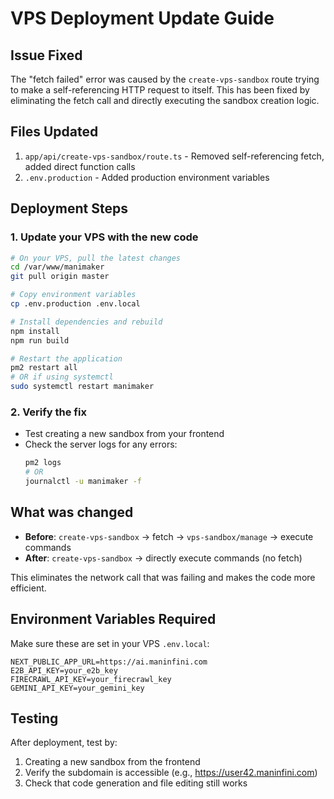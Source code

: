 # VPS Deployment Update Guide

## Issue Fixed
The "fetch failed" error was caused by the `create-vps-sandbox` route trying to make a self-referencing HTTP request to itself. This has been fixed by eliminating the fetch call and directly executing the sandbox creation logic.

## Files Updated
1. `app/api/create-vps-sandbox/route.ts` - Removed self-referencing fetch, added direct function calls
2. `.env.production` - Added production environment variables

## Deployment Steps

### 1. Update your VPS with the new code
```bash
# On your VPS, pull the latest changes
cd /var/www/manimaker
git pull origin master

# Copy environment variables
cp .env.production .env.local

# Install dependencies and rebuild
npm install
npm run build

# Restart the application
pm2 restart all
# OR if using systemctl
sudo systemctl restart manimaker
```

### 2. Verify the fix
- Test creating a new sandbox from your frontend
- Check the server logs for any errors:
  ```bash
  pm2 logs
  # OR
  journalctl -u manimaker -f
  ```

## What was changed
- **Before**: `create-vps-sandbox` → fetch → `vps-sandbox/manage` → execute commands
- **After**: `create-vps-sandbox` → directly execute commands (no fetch)

This eliminates the network call that was failing and makes the code more efficient.

## Environment Variables Required
Make sure these are set in your VPS `.env.local`:
```
NEXT_PUBLIC_APP_URL=https://ai.maninfini.com
E2B_API_KEY=your_e2b_key
FIRECRAWL_API_KEY=your_firecrawl_key
GEMINI_API_KEY=your_gemini_key
```

## Testing
After deployment, test by:
1. Creating a new sandbox from the frontend
2. Verify the subdomain is accessible (e.g., https://user42.maninfini.com)
3. Check that code generation and file editing still works
